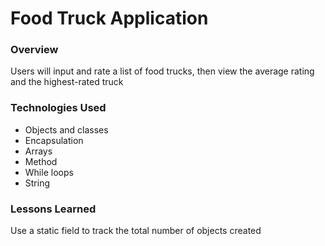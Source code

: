 # Food Truck Application

### Overview

Users will input and rate a list of food trucks, then view the average rating and the highest-rated truck

### Technologies Used

* Objects and classes
* Encapsulation
* Arrays
* Method
* While loops
* String

### Lessons Learned

Use a static field to track the total number of objects created